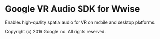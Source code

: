 # Google VR Audio SDK for Wwise

Enables high-quality spatial audio for VR on mobile and desktop platforms.

Copyright (c) 2016 Google Inc. All rights reserved.
